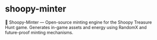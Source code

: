 # shoopy-minter
🦉 Shoopy-Minter — Open-source minting engine for the Shoopy Treasure Hunt game. Generates in-game assets and energy using RandomX and future-proof minting mechanisms. 
